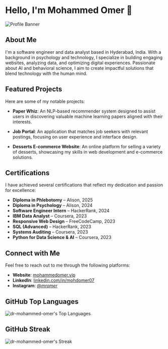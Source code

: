 # Hello, I'm Mohammed Omer 👋

![Profile Banner](https://framerusercontent.com/images/3zc30qr0NEHNlSYhuqTzxGyokY.jpg?scale-down-to=1024)

## About Me

I'm a software engineer and data analyst based in Hyderabad, India. With a background in psychology and technology, I specialize in building engaging websites, analyzing data, and optimizing digital experiences. Passionate about AI and behavioral science, I aim to create impactful solutions that blend technology with the human mind.

## Featured Projects

Here are some of my notable projects:

- **Paper Whiz**: An NLP-based recommender system designed to assist users in discovering valuable machine learning papers aligned with their interests. 

- **Job Portal**: An application that matches job seekers with relevant postings, focusing on user experience and interface design.

- **Desserts E-commerce Website**: An online platform for selling a variety of desserts, showcasing my skills in web development and e-commerce solutions. 

## Certifications

I have achieved several certifications that reflect my dedication and passion for excellence:

- **Diploma in Phlebotomy** – Alison, 2025
- **Diploma in Psychology** – Alison, 2024
- **Software Engineer Intern** – HackerRank, 2024
- **IBM Data Analyst** – Coursera, 2023
- **Responsive Web Design** – FreeCodeCamp, 2023
- **SQL (Advanced)** – HackerRank, 2023
- **Systems Auditing** – Coursera, 2023
- **Python for Data Science & AI** – Coursera, 2023

## Connect with Me

Feel free to reach out to me through the following platforms:

- **Website**: [mohammedomer.vip](https://mohammedomer.vip/)
- **LinkedIn**: [linkedin.com/in/mohdomer07](https://www.linkedin.com/in/mohdomer07/)
- **Instagram**: [@_mromer_](https://instagram.com/_mromer_)

## GitHub Top Languages

![dr-mohammed-omer's Top Languages](https://github-readme-stats.vercel.app/api/top-langs/?username=dr-mohammed-omer&theme=flag-india&show_icons=true&hide_border=false&layout=compact)

## GitHub Streak

![dr-mohammed-omer's Streak](https://github-readme-streak-stats.herokuapp.com/?user=dr-mohammed-omer&theme=flag-india&hide_border=false)
